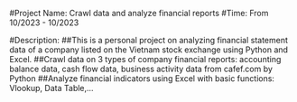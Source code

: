 #Project Name: Crawl data and analyze financial reports
#Time: From 10/2023 - 10/2023

#Description: 
##This is a personal project on analyzing financial statement data of a company listed on the Vietnam stock exchange using Python and Excel.
##Crawl data on 3 types of company financial reports: accounting balance data, cash flow data, business activity data from cafef.com by Python
##Analyze financial indicators using Excel with basic functions: Vlookup, Data Table,...
